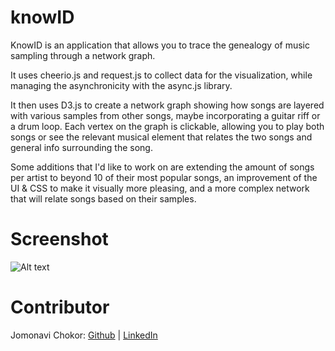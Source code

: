 # knowID
KnowID is an application that allows you to trace the genealogy of music sampling through a network graph.

It uses cheerio.js and request.js to collect data for the visualization, while managing the asynchronicity with the async.js library.  

It then uses D3.js to create a network graph showing how songs are layered with various samples from other songs, maybe incorporating a guitar riff or a drum loop. Each vertex on the graph is clickable, allowing you to play both songs or see the relevant musical element that relates the two songs and general info surrounding the song. 

Some additions that I'd like to work on are extending the amount of songs per artist to beyond 10 of their most popular songs, an improvement of the UI & CSS to make it visually more pleasing, and a more complex network that will relate songs based on their samples. 

# Screenshot
![Alt text](https://github.com/jomonavi/knowID/blob/master/public/images/%20screenshot1.png)

# Contributor
Jomonavi Chokor: [Github](https://github.com/jomonavi/) | [LinkedIn](https://www.linkedin.com/in/jomonavichokor)


